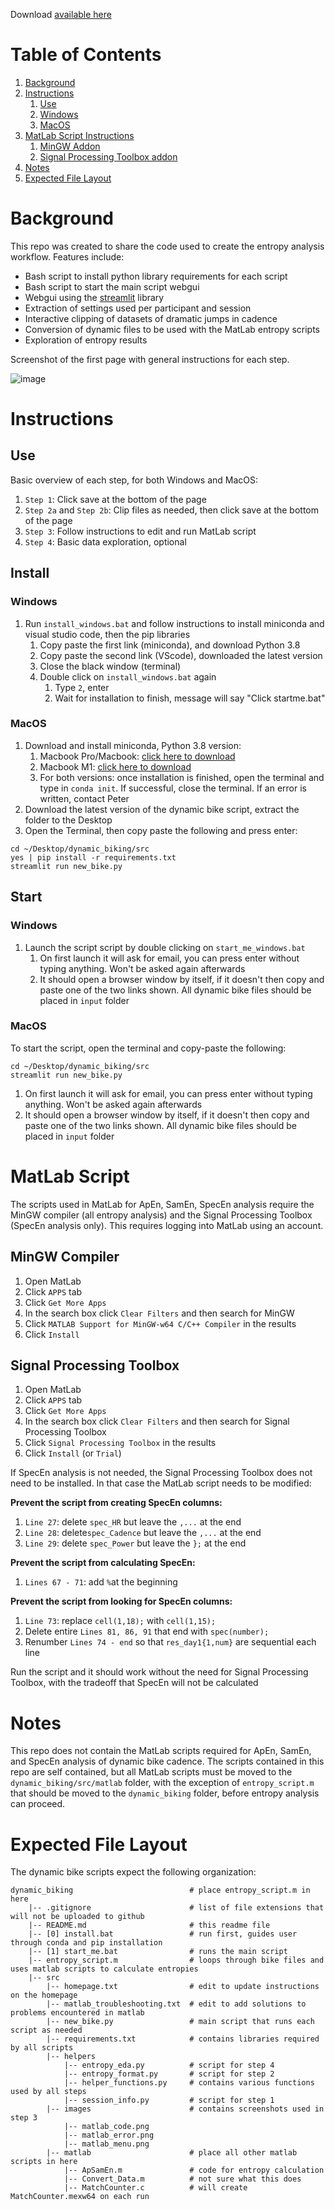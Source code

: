 Download [available here](https://github.com/pomkos/dynamic_biking/releases)

# Table of Contents

1. [Background](#background)
2. [Instructions](#instructions)
    1. [Use](#use)
    2. [Windows](#windows)
    3. [MacOS](#macos)
4. [MatLab Script Instructions](#matlab-script)
    1. [MinGW Addon](#mingw-addon)
    2. [Signal Processing Toolbox addon](#signal-processing-toolbox)
5. [Notes](#notes)
6. [Expected File Layout](#expected-file-layout)

# Background

This repo was created to share the code used to create the entropy analysis workflow. Features include:

* Bash script to install python library requirements for each script
* Bash script to start the main script webgui
* Webgui using the [streamlit](https://streamlit.io) library
* Extraction of settings used per participant and session
* Interactive clipping of datasets of dramatic jumps in cadence
* Conversion of dynamic files to be used with the MatLab entropy scripts
* Exploration of entropy results 

Screenshot of the first page with general instructions for each step.

![image](https://github.com/pomkos/dynamic_biking/raw/main/screenshot.png)

# Instructions


## Use

Basic overview of each step, for both Windows and MacOS:

1. `Step 1`: Click save at the bottom of the page
2. `Step 2a` and `Step 2b`: Clip files as needed, then click save at the bottom of the page
3. `Step 3`: Follow instructions to edit and run MatLab script
4. `Step 4`: Basic data exploration, optional

## Install

### Windows

1. Run `install_windows.bat` and follow instructions to install miniconda and visual studio code, then the pip libraries
    1. Copy paste the first link (miniconda), and download Python 3.8
    2. Copy paste the second link (VScode), downloaded the latest version
    3. Close the black window (terminal)
    4. Double click on `install_windows.bat` again
        1. Type `2`, enter
        2. Wait for installation to finish, message will say "Click startme.bat"

### MacOS

1. Download and install miniconda, Python 3.8 version: 
    1. Macbook Pro/Macbook: [click here to download](https://repo.anaconda.com/miniconda/Miniconda3-py38_4.10.3-MacOSX-x86_64.pkg)
    2. Macbook M1: [click here to download](https://repo.anaconda.com/miniconda/Miniconda3-py38_4.10.1-MacOSX-arm64.sh)
    3. For both versions: once installation is finished, open the terminal and type in `conda init`. If successful, close the terminal. If an error is written, contact Peter
2. Download the latest version of the dynamic bike script, extract the folder to the Desktop
3. Open the Terminal, then copy paste the following and press enter:

```
cd ~/Desktop/dynamic_biking/src
yes | pip install -r requirements.txt
streamlit run new_bike.py
```

## Start

### Windows

1. Launch the script script by double clicking on `start_me_windows.bat`
    1. On first launch it will ask for email, you can press enter without typing anything. Won't be asked again afterwards
    2. It should open a browser window by itself, if it doesn't then copy and paste one of the two links shown. All dynamic bike files should be placed in `input` folder

### MacOS

To start the script, open the terminal and copy-paste the following:

```
cd ~/Desktop/dynamic_biking/src
streamlit run new_bike.py
```

1. On first launch it will ask for email, you can press enter without typing anything. Won't be asked again afterwards
2. It should open a browser window by itself, if it doesn't then copy and paste one of the two links shown. All dynamic bike files should be placed in `input` folder

# MatLab Script

The scripts used in MatLab for ApEn, SamEn, SpecEn analysis require the MinGW compiler (all entropy analysis) and the Signal Processing Toolbox (SpecEn analysis only). This requires logging into MatLab using an account.

## MinGW Compiler

1. Open MatLab
2. Click `APPS` tab
3. Click `Get More Apps`
4. In the search box click `Clear Filters` and then search for MinGW
5. Click `MATLAB Support for MinGW-w64 C/C++ Compiler` in the results
6. Click `Install`

## Signal Processing Toolbox

1. Open MatLab
2. Click `APPS` tab
3. Click `Get More Apps`
4. In the search box click `Clear Filters` and then search for Signal Processing Toolbox
5. Click `Signal Processing Toolbox` in the results
6. Click `Install` (or `Trial`)

If SpecEn analysis is not needed, the Signal Processing Toolbox does not need to be installed. In that case the MatLab script needs to be modified:

__Prevent the script from creating SpecEn columns:__

1. `Line 27`: delete `spec_HR` but leave the `,...` at the end
2. `Line 28`: delete`spec_Cadence` but leave the `,...` at the end
3. `Line 29`: delete `spec_Power` but leave the `};` at the end

__Prevent the script from calculating SpecEn:__

1. `Lines 67 - 71`: add `%`at the beginning

__Prevent the script from looking for SpecEn columns:__

1. `Line 73`: replace `cell(1,18);` with `cell(1,15);`
2. Delete entire `Lines 81, 86, 91` that end with `spec(number);`
3. Renumber `Lines 74 - end` so that `res_day1{1,num}` are sequential each line

Run the script and it should work without the need for Signal Processing Toolbox, with the tradeoff that SpecEn will not be calculated

# Notes

This repo does not contain the MatLab scripts required for ApEn, SamEn, and SpecEn analysis of dynamic bike cadence. The scripts contained in this repo are self contained, but all MatLab scripts must be moved to the `dynamic_biking/src/matlab` folder, with the exception of `entropy_script.m` that should be moved to the `dynamic_biking` folder, before entropy analysis can proceed. 

# Expected File Layout

The dynamic bike scripts expect the following organization:

```
dynamic_biking                          # place entropy_script.m in here
    |-- .gitignore                      # list of file extensions that will not be uploaded to github
    |-- README.md                       # this readme file
    |-- [0] install.bat                 # run first, guides user through conda and pip installation
    |-- [1] start_me.bat                # runs the main script
    |-- entropy_script.m                # loops through bike files and uses matlab scripts to calculate entropies
    |-- src
        |-- homepage.txt                # edit to update instructions on the homepage
        |-- matlab_troubleshooting.txt  # edit to add solutions to problems encountered in matlab
        |-- new_bike.py                 # main script that runs each script as needed
        |-- requirements.txt            # contains libraries required by all scripts
        |-- helpers
            |-- entropy_eda.py          # script for step 4
            |-- entropy_format.py       # script for step 2
            |-- helper_functions.py     # contains various functions used by all steps
            |-- session_info.py         # script for step 1
        |-- images                      # contains screenshots used in step 3
            |-- matlab_code.png
            |-- matlab_error.png
            |-- matlab_menu.png
        |-- matlab                      # place all other matlab scripts in here
            |-- ApSamEn.m               # code for entropy calculation
            |-- Convert_Data.m          # not sure what this does
            |-- MatchCounter.c          # will create MatchCounter.mexw64 on each run
```
